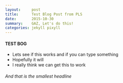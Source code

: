 ```yaml
---
layout:     post
title:      Test Blog Post from PLS
date:       2015-10-30
summary:    GAZ, Let's do this!
categories: jekyll pixyll
---
```




#### TEST BOG

- Lets see if this works and if you can type something
- Hopefully it will
- I really think we can get this to work

###### And that is the smallest headline

